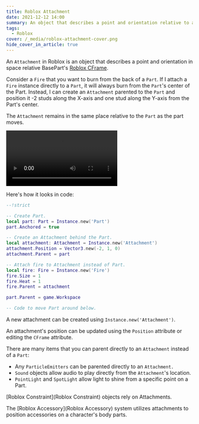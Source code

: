 ```yaml
---
title: Roblox Attachment
date: 2021-12-12 14:00
summary: An object that describes a point and orientation relative to a BasePart
tags:
  - Roblox
cover: /_media/roblox-attachment-cover.png
hide_cover_in_article: true
---
```


An `Attachment` in Roblox is an object that describes a point and orientation in space relative BasePart's [Roblox CFrame](permanent/roblox-cframe.md).

Consider a `Fire` that you want to burn from the back of a `Part`. If I attach a `Fire` instance directly to a `Part`, it will always burn from the `Part`'s center of the Part. Instead, I can create an `Attachment` parented to the `Part` and position it -2 studs along the X-axis and one stud along the Y-axis from the Part's center.

The `Attachment` remains in the same place relative to the `Part` as the part moves.

<video controls loop autoplay><source src="/_media/roblox-attachment-low.mp4" type="video/mp4"></video>

Here's how it looks in code:

```lua
--!strict

-- Create Part.
local part: Part = Instance.new('Part')
part.Anchored = true

-- Create an Attachment behind the Part.
local attachment: Attachment = Instance.new('Attachment')
attachment.Position = Vector3.new(-2, 1, 0)
attachment.Parent = part

-- Attach fire to Attachment instead of Part.
local fire: Fire = Instance.new('Fire')
fire.Size = 1
fire.Heat = 1
fire.Parent = attachment

part.Parent = game.Workspace

-- Code to move Part around below.
```

A new attachment can be created using `Instance.new('Attachment')`.

An attachment's position can be updated using the `Position` attribute or editing the `CFrame` attribute.

There are many items that you can parent directly to an `Attachment` instead of a `Part`:

* Any `ParticleEmitters` can be parented directly to an `Attachment.`
* `Sound` objects allow audio to play directly from the `Attachment`'s location.
* `PointLight` and `SpotLight` allow light to shine from a specific point on a Part.

[Roblox Constraint](Roblox Constraint) objects rely on Attachments.

The [Roblox Accessory](Roblox Accessory) system utilizes attachments to position accessories on a character's body parts.

